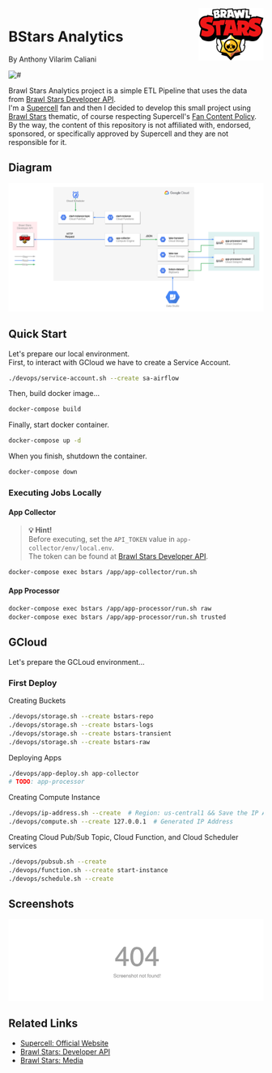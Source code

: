 <img src=".docs/brawlstars.jpg" width="128px" align="right"/>

# BStars Analytics
By Anthony Vilarim Caliani

![#](https://img.shields.io/badge/licence-MIT-lightseagreen.svg)

Brawl Stars Analytics project is a simple ETL Pipeline that uses the data from [Brawl Stars Developer API](https://developer.brawlstars.com/).<br>
I'm a [Supercell](https://supercell.com/en/) fan and then I decided to develop this small project using [Brawl Stars](https://supercell.com/en/games/brawlstars/) thematic, of course respecting Supercell's [Fan Content Policy](http://www.supercell.com/fan-content-policy). By the way, the content of this repository is not affiliated with, endorsed, sponsored, or specifically approved by Supercell and they are not responsible for it.<br>


## Diagram
![diagram](.docs/diagram.png)


## Quick Start
Let's prepare our local environment.  
First, to interact with GCloud we have to create a Service Account.
```bash
./devops/service-account.sh --create sa-airflow
```

Then, build docker image...
```bash
docker-compose build
```

Finally, start docker container.
```bash
docker-compose up -d
```

When you finish, shutdown the container.
```bash
docker-compose down
```

### Executing Jobs Locally

#### App Collector
> **💡 Hint!**<br>
> Before executing, set the `API_TOKEN` value in `app-collector/env/local.env`.<br>
> The token can be found at [Brawl Stars Developer API](https://developer.brawlstars.com/).
```bash
docker-compose exec bstars /app/app-collector/run.sh
```

#### App Processor
```bash
docker-compose exec bstars /app/app-processor/run.sh raw
docker-compose exec bstars /app/app-processor/run.sh trusted
```


## GCloud
Let's prepare the GCLoud environment...

### First Deploy

Creating Buckets
```bash
./devops/storage.sh --create bstars-repo
./devops/storage.sh --create bstars-logs
./devops/storage.sh --create bstars-transient
./devops/storage.sh --create bstars-raw
```

Deploying Apps
```bash
./devops/app-deploy.sh app-collector
# TODO: app-processor
```

Creating Compute Instance
```bash
./devops/ip-address.sh --create  # Region: us-central1 && Save the IP Address
./devops/compute.sh --create 127.0.0.1  # Generated IP Address
```

Creating Cloud Pub/Sub Topic, Cloud Function, and Cloud Scheduler services
```bash
./devops/pubsub.sh --create
./devops/function.sh --create start-instance
./devops/schedule.sh --create
```


## Screenshots
![screenshot](.docs/screenshot.png)


## Related Links
- [Supercell: Official Website](https://supercell.com/en/)
- [Brawl Stars: Developer API](https://developer.brawlstars.com/)
- [Brawl Stars: Media](https://supercell.com/en/for-media/)

